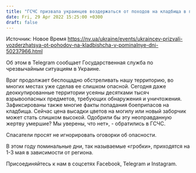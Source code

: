 ```yaml
---
title: "ГСЧС призвала украинцев воздержаться от походов на кладбища в поминальные дни"
date: Fri, 29 Apr 2022 15:25:00 +0300
draft: false
---
```

Источник: Новое Время https://nv.ua/ukraine/events/ukraincev-prizvali-vozderzhatsya-ot-pohodov-na-kladbishcha-v-pominalnye-dni-50237966.html


Об этом в Telegram сообщает Государственная служба по чрезвычайным ситуациям в Украине.

Враг продолжает беспощадно обстреливать нашу территорию, во многих местах уже сделав ее слишком опасной. Сегодня даже деоккупированные территории усеяны десятками тысяч взрывоопасных предметов, требующих обнаружения и уничтожения. Зафиксированы также многие факты попадания боеприпасов на кладбища. Сейчас цена высадки цветов на могилу или новый заборчик может стать слишком высокой. Одобрили бы эту неоправданную жертву умершие? Мы уверены, что нет», - обратились в ГСЧС.

Спасатели просят не игнорировать оговорки об опасности.

В этом году поминальные дни, так называемые «гробки», приходятся на 1-3 мая в зависимости от региона.

Присоединяйтесь к нам в соцсетях Facebook, Telegram и Instagram.
